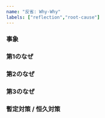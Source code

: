 ```yaml
---
name: "反省: Why-Why"
labels: ["reflection","root-cause"]
---
```

### 事象
### 第1のなぜ
### 第2のなぜ
### 第3のなぜ
### 暫定対策 / 恒久対策
